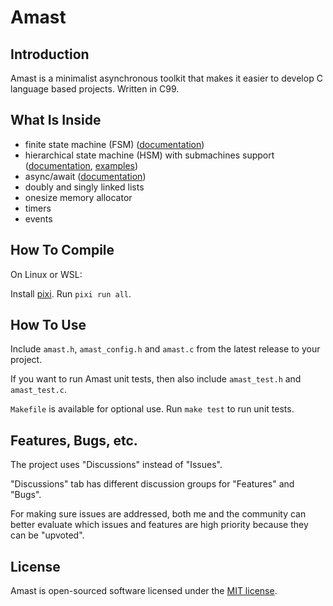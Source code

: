 # Amast

## Introduction
<a name="introduction"></a>

Amast is a minimalist asynchronous toolkit that makes it easier to develop C language based projects. Written in C99.

## What Is Inside

- finite state machine (FSM) ([documentation](https://github.com/adel-mamin/amast/blob/main/libs/fsm/README.rst))
- hierarchical state machine (HSM) with submachines support ([documentation](https://github.com/adel-mamin/amast/blob/main/libs/hsm/README.rst), [examples](https://github.com/adel-mamin/amast/tree/main/apps/examples/hsm))
- async/await ([documentation](https://github.com/adel-mamin/amast/blob/main/libs/async/README.rst))
- doubly and singly linked lists
- onesize memory allocator
- timers
- events

## How To Compile
<a name="how-to-compile"></a>

On Linux or WSL:

Install [pixi](https://pixi.sh/latest/#installation).
Run `pixi run all`.

## How To Use
<a name="how-to-use"></a>

Include `amast.h`, `amast_config.h` and `amast.c` from the latest release to your project.

If you want to run Amast unit tests, then also include `amast_test.h` and `amast_test.c`.

`Makefile` is available for optional use. Run `make test` to run unit tests.

## Features, Bugs, etc.

The project uses "Discussions" instead of "Issues".

"Discussions" tab has different discussion groups for "Features" and "Bugs".

For making sure issues are addressed, both me and the community can better evaluate which issues and features are high priority because they can be "upvoted".

## License
<a name="license"></a>

Amast is open-sourced software licensed under the [MIT license](LICENSE.md).

